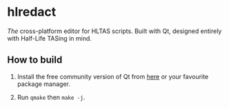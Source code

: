 # hlredact

_The_ cross-platform editor for HLTAS scripts.  Built with Qt, designed
entirely with Half-Life TASing in mind.

## How to build

1. Install the free community version of Qt from
   [here](https://www.qt.io/download-open-source/) or your favourite package
   manager.

2. Run `qmake` then `make -j`.
